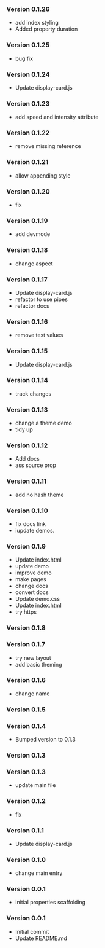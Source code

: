 ### Version 0.1.26
- add index styling
- Added property duration

### Version 0.1.25
- bug fix

### Version 0.1.24
- Update display-card.js

### Version 0.1.23
- add speed and intensity attribute

### Version 0.1.22
- remove missing reference

### Version 0.1.21
- allow appending style

### Version 0.1.20
- fix

### Version 0.1.19
- add devmode

### Version 0.1.18
- change aspect

### Version 0.1.17
- Update display-card.js
- refactor to use pipes
- refactor docs

### Version 0.1.16
- remove test values

### Version 0.1.15
- Update display-card.js

### Version 0.1.14
- track changes

### Version 0.1.13
- change a theme demo
- tidy up

### Version 0.1.12
- Add docs
- ass source prop

### Version 0.1.11
- add no hash theme

### Version 0.1.10
- fix docs link
- iupdate demos.

### Version 0.1.9
- Update index.html
- update demo
- improve demo
- make pages
- change docs
- convert docs
- Update demo.css
- Update index.html
- try https

### Version 0.1.8

### Version 0.1.7
- try new layout
- add basic theming

### Version 0.1.6
- change name

### Version 0.1.5

### Version 0.1.4
- Bumped version to 0.1.3

### Version 0.1.3

### Version 0.1.3
- update main file

### Version 0.1.2
- fix
### Version 0.1.1
- Update display-card.js

### Version 0.1.0
- change main entry

### Version 0.0.1
- initial properties scaffolding

### Version 0.0.1
- Initial commit
- Update README.md
